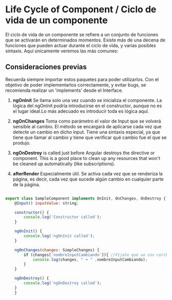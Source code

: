 # Life Cycle of Component / Ciclo de vida de un componente

El ciclo de vida de un componente se refiere a un conjunto de funciones que se activarán en determinados momentos. 
Existe más de una decena de funciones que pueden actuar durante el ciclo de vida, y varias posibles sintaxis.
Aquí únicamente veremos las más comunes:

## Consideraciones previas

Recuerda siempre importar estos paquetes para poder utilizarlos.
Con el objetivo de poder implementarlos correctamente, y evitar bugs, se recomienda realizar un 'implements' desde el Interface.

1. **ngOnInit** Se llama solo una vez cuando se inicializa el componente. La lógica del ngOnInit podría introducirse en el constructor, aunque no es el lugar ideal.Lo más adecuado es introducir toda es lógica aquí.

2. **ngOnChanges** Toma como parámetro el valor de Input que se volverá sensible al cambio. El método se encargará de aplicarse cada vez que detecte un cambio en dicho input. Tiene una sintaxis especial, ya que tiene que llamar al cambio y tiene que verificar qué cambio fue el que se produjo. 

3. **ngOnDestroy** is called just before Angular destroys the directive or component. This is a good place to clean up any resources that won't be cleaned up automatically (like subscriptions).

4. **afterRender** Especialmente útil. Se activa cada vez que se renderiza la página, es decir, cada vez que sucede algún cambio en cualquier parte de la página.


```javascript

export class SampleComponent implements OnInit, OnChanges, OnDestroy {
    @Input() inputValue: string;

    constructor() {
        console.log('Constructor called');
    }

    ngOnInit() {
        console.log('ngOnInit called');
    }

    ngOnChanges(changes: SimpleChanges) {
        if (changes['nombreInputCambiando']){ //Fíjate que va con corchetes y comillas
            console.log(changes, " + " ,nombreInputCambiando);
        }
    }

    ngOnDestroy() {
        console.log('ngOnDestroy called');
    }
    }
```
